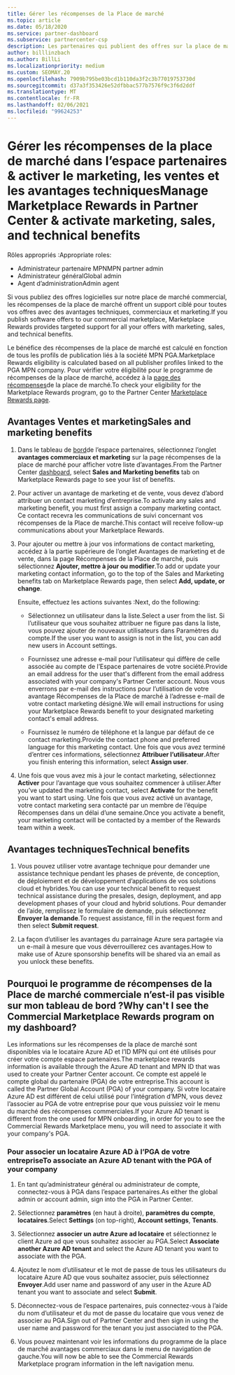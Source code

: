 ```yaml
---
title: Gérer les récompenses de la Place de marché
ms.topic: article
ms.date: 05/18/2020
ms.service: partner-dashboard
ms.subservice: partnercenter-csp
description: Les partenaires qui publient des offres sur la place de marché commerciale peuvent bénéficier d’avantages qui proposent un support marketing.
author: billlinzbach
ms.author: BillLi
ms.localizationpriority: medium
ms.custom: SEOMAY.20
ms.openlocfilehash: 7909b795be03bcd1b110da3f2c3b77019753730d
ms.sourcegitcommit: d37a3f353426e52dfbbac577b7576f9c3f6d2ddf
ms.translationtype: MT
ms.contentlocale: fr-FR
ms.lasthandoff: 02/06/2021
ms.locfileid: "99624253"
---
```

# <a name="manage-marketplace-rewards-in-partner-center--activate-marketing-sales-and-technical-benefits"></a><span data-ttu-id="28c79-103">Gérer les récompenses de la place de marché dans l’espace partenaires & activer le marketing, les ventes et les avantages techniques</span><span class="sxs-lookup"><span data-stu-id="28c79-103">Manage Marketplace Rewards in Partner Center & activate marketing, sales, and technical benefits</span></span>

<span data-ttu-id="28c79-104">Rôles appropriés :</span><span class="sxs-lookup"><span data-stu-id="28c79-104">Appropriate roles:</span></span>

- <span data-ttu-id="28c79-105">Administrateur partenaire MPN</span><span class="sxs-lookup"><span data-stu-id="28c79-105">MPN partner admin</span></span>
- <span data-ttu-id="28c79-106">Administrateur général</span><span class="sxs-lookup"><span data-stu-id="28c79-106">Global admin</span></span>
- <span data-ttu-id="28c79-107">Agent d’administration</span><span class="sxs-lookup"><span data-stu-id="28c79-107">Admin agent</span></span>

<span data-ttu-id="28c79-108">Si vous publiez des offres logicielles sur notre place de marché commercial, les récompenses de la place de marché offrent un support ciblé pour toutes vos offres avec des avantages techniques, commerciaux et marketing.</span><span class="sxs-lookup"><span data-stu-id="28c79-108">If you  publish software offers to our commercial marketplace, Marketplace Rewards provides targeted support for all your offers with marketing, sales, and technical benefits.</span></span>

<span data-ttu-id="28c79-109">Le bénéfice des récompenses de la place de marché est calculé en fonction de tous les profils de publication liés à la société MPN PGA.</span><span class="sxs-lookup"><span data-stu-id="28c79-109">Marketplace Rewards eligibility is calculated based on all publisher profiles linked to the PGA MPN company.</span></span> <span data-ttu-id="28c79-110">Pour vérifier votre éligibilité pour le programme de récompenses de la place de marché, accédez à la [page des récompenses](https://partner.microsoft.com/dashboard/mpn/program/commercialmarketplace)de la place de marché.</span><span class="sxs-lookup"><span data-stu-id="28c79-110">To check your eligibility for the Marketplace Rewards program, go to the Partner Center [Marketplace Rewards page](https://partner.microsoft.com/dashboard/mpn/program/commercialmarketplace).</span></span>

## <a name="sales-and-marketing-benefits"></a><span data-ttu-id="28c79-111">Avantages Ventes et marketing</span><span class="sxs-lookup"><span data-stu-id="28c79-111">Sales and marketing benefits</span></span>

1. <span data-ttu-id="28c79-112">Dans le tableau de [bord](https://partner.microsoft.com/dashboard)de l’espace partenaires, sélectionnez l’onglet **avantages commerciaux et marketing** sur la page récompenses de la place de marché pour afficher votre liste d’avantages.</span><span class="sxs-lookup"><span data-stu-id="28c79-112">From the Partner Center [dashboard](https://partner.microsoft.com/dashboard), select **Sales and Marketing benefits** tab on Marketplace Rewards page to see your list of benefits.</span></span> 

2. <span data-ttu-id="28c79-113">Pour activer un avantage de marketing et de vente, vous devez d’abord attribuer un contact marketing d’entreprise.</span><span class="sxs-lookup"><span data-stu-id="28c79-113">To activate any sales and marketing benefit, you must first assign a company marketing contact.</span></span> <span data-ttu-id="28c79-114">Ce contact recevra les communications de suivi concernant vos récompenses de la Place de marché.</span><span class="sxs-lookup"><span data-stu-id="28c79-114">This contact will receive follow-up communications about your Marketplace Rewards.</span></span>

3. <span data-ttu-id="28c79-115">Pour ajouter ou mettre à jour vos informations de contact marketing, accédez à la partie supérieure de l’onglet Avantages de marketing et de vente, dans la page Récompenses de la Place de marché, puis sélectionnez **Ajouter, mettre à jour ou modifier**.</span><span class="sxs-lookup"><span data-stu-id="28c79-115">To add or update your marketing contact information, go to the top of the Sales and Marketing benefits tab on Marketplace Rewards page, then select **Add, update, or change**.</span></span> 

   <span data-ttu-id="28c79-116">Ensuite, effectuez les actions suivantes :</span><span class="sxs-lookup"><span data-stu-id="28c79-116">Next, do the following:</span></span>

   - <span data-ttu-id="28c79-117">Sélectionnez un utilisateur dans la liste.</span><span class="sxs-lookup"><span data-stu-id="28c79-117">Select a user from the list.</span></span> <span data-ttu-id="28c79-118">Si l’utilisateur que vous souhaitez attribuer ne figure pas dans la liste, vous pouvez ajouter de nouveaux utilisateurs dans Paramètres du compte.</span><span class="sxs-lookup"><span data-stu-id="28c79-118">If the user you want to assign is not in the list, you can add new users in Account settings.</span></span>

   - <span data-ttu-id="28c79-119">Fournissez une adresse e-mail pour l’utilisateur qui diffère de celle associée au compte de l’Espace partenaires de votre société.</span><span class="sxs-lookup"><span data-stu-id="28c79-119">Provide an email address for the user that's different from the email address associated with your company's Partner Center account.</span></span> <span data-ttu-id="28c79-120">Nous vous enverrons par e-mail des instructions pour l’utilisation de votre avantage Récompenses de la Place de marché à l’adresse e-mail de votre contact marketing désigné.</span><span class="sxs-lookup"><span data-stu-id="28c79-120">We will email instructions for using your Marketplace Rewards benefit to your designated marketing contact's email address.</span></span>

   - <span data-ttu-id="28c79-121">Fournissez le numéro de téléphone et la langue par défaut de ce contact marketing.</span><span class="sxs-lookup"><span data-stu-id="28c79-121">Provide the contact phone and preferred language for this marketing contact.</span></span> <span data-ttu-id="28c79-122">Une fois que vous avez terminé d’entrer ces informations, sélectionnez **Attribuer l’utilisateur**.</span><span class="sxs-lookup"><span data-stu-id="28c79-122">After you finish entering this information, select **Assign user**.</span></span>

4. <span data-ttu-id="28c79-123">Une fois que vous avez mis à jour le contact marketing, sélectionnez **Activer** pour l’avantage que vous souhaitez commencer à utiliser.</span><span class="sxs-lookup"><span data-stu-id="28c79-123">After you’ve updated the marketing contact, select **Activate** for the benefit you want to start using.</span></span> <span data-ttu-id="28c79-124">Une fois que vous avez activé un avantage, votre contact marketing sera contacté par un membre de l’équipe Récompenses dans un délai d’une semaine.</span><span class="sxs-lookup"><span data-stu-id="28c79-124">Once you activate a benefit, your marketing contact will be contacted by a member of the Rewards team within a week.</span></span>

## <a name="technical-benefits"></a><span data-ttu-id="28c79-125">Avantages techniques</span><span class="sxs-lookup"><span data-stu-id="28c79-125">Technical benefits</span></span>

1. <span data-ttu-id="28c79-126">Vous pouvez utiliser votre avantage technique pour demander une assistance technique pendant les phases de prévente, de conception, de déploiement et de développement d’applications de vos solutions cloud et hybrides.</span><span class="sxs-lookup"><span data-stu-id="28c79-126">You can use your technical benefit to request technical assistance during the presales, design, deployment, and app development phases of your cloud and hybrid solutions.</span></span> <span data-ttu-id="28c79-127">Pour demander de l’aide, remplissez le formulaire de demande, puis sélectionnez **Envoyer la demande**.</span><span class="sxs-lookup"><span data-stu-id="28c79-127">To request assistance, fill in the request form and then select **Submit request**.</span></span>

2. <span data-ttu-id="28c79-128">La façon d’utiliser les avantages du parrainage Azure sera partagée via un e-mail à mesure que vous déverrouillerez ces avantages.</span><span class="sxs-lookup"><span data-stu-id="28c79-128">How to make use of Azure sponsorship benefits will be shared via an email as you unlock these benefits.</span></span>

## <a name="why-cant-i-see-the-commercial-marketplace-rewards-program-on-my-dashboard"></a><span data-ttu-id="28c79-129">Pourquoi le programme de récompenses de la Place de marché commerciale n’est-il pas visible sur mon tableau de bord ?</span><span class="sxs-lookup"><span data-stu-id="28c79-129">Why can't I see the Commercial Marketplace Rewards program on my dashboard?</span></span>

<span data-ttu-id="28c79-130">Les informations sur les récompenses de la place de marché sont disponibles via le locataire Azure AD et l’ID MPN qui ont été utilisés pour créer votre compte espace partenaires.</span><span class="sxs-lookup"><span data-stu-id="28c79-130">The marketplace rewards information is available through the Azure AD tenant and MPN ID that was used to create your Partner Center account.</span></span> <span data-ttu-id="28c79-131">Ce compte est appelé le compte global du partenaire (PGA) de votre entreprise.</span><span class="sxs-lookup"><span data-stu-id="28c79-131">This account is called the Partner Global Account (PGA) of your company.</span></span> <span data-ttu-id="28c79-132">Si votre locataire Azure AD est différent de celui utilisé pour l’intégration d’MPN, vous devez l’associer au PGA de votre entreprise pour que vous puissiez voir le menu du marché des récompenses commerciales.</span><span class="sxs-lookup"><span data-stu-id="28c79-132">If your Azure AD tenant is different from the  one used for MPN onboarding, in order for you to see the Commercial Rewards Marketplace menu, you will need to associate it with your company's PGA.</span></span>

### <a name="to-associate-an-azure-ad-tenant-with-the-pga-of-your-company"></a><span data-ttu-id="28c79-133">Pour associer un locataire Azure AD à l’PGA de votre entreprise</span><span class="sxs-lookup"><span data-stu-id="28c79-133">To associate an Azure AD tenant with the PGA of your company</span></span>

1. <span data-ttu-id="28c79-134">En tant qu’administrateur général ou administrateur de compte, connectez-vous à PGA dans l’espace partenaires.</span><span class="sxs-lookup"><span data-stu-id="28c79-134">As either the global admin or account admin, sign into the PGA in Partner Center.</span></span>

2. <span data-ttu-id="28c79-135">Sélectionnez **paramètres** (en haut à droite), **paramètres du compte**, **locataires**.</span><span class="sxs-lookup"><span data-stu-id="28c79-135">Select **Settings** (on top-right), **Account settings**, **Tenants**.</span></span> 

3. <span data-ttu-id="28c79-136">Sélectionnez **associer un autre Azure ad locataire** et sélectionnez le client Azure ad que vous souhaitez associer au PGA.</span><span class="sxs-lookup"><span data-stu-id="28c79-136">Select **Associate another Azure AD tenant** and select the Azure AD tenant you want to associate with the PGA.</span></span>

4. <span data-ttu-id="28c79-137">Ajoutez le nom d’utilisateur et le mot de passe de tous les utilisateurs du locataire Azure AD que vous souhaitez associer, puis sélectionnez **Envoyer**.</span><span class="sxs-lookup"><span data-stu-id="28c79-137">Add user name and password of any user in the Azure AD tenant you want to associate and select **Submit**.</span></span>

5. <span data-ttu-id="28c79-138">Déconnectez-vous de l’espace partenaires, puis connectez-vous à l’aide du nom d’utilisateur et du mot de passe du locataire que vous venez de associer au PGA.</span><span class="sxs-lookup"><span data-stu-id="28c79-138">Sign out of Partner Center and then sign in using the user name and password for the tenant you just associated to the PGA.</span></span>

6. <span data-ttu-id="28c79-139">Vous pouvez maintenant voir les informations du programme de la place de marché avantages commerciaux dans le menu de navigation de gauche.</span><span class="sxs-lookup"><span data-stu-id="28c79-139">You will now be able to see the Commercial Rewards Marketplace program information in the left navigation menu.</span></span>

